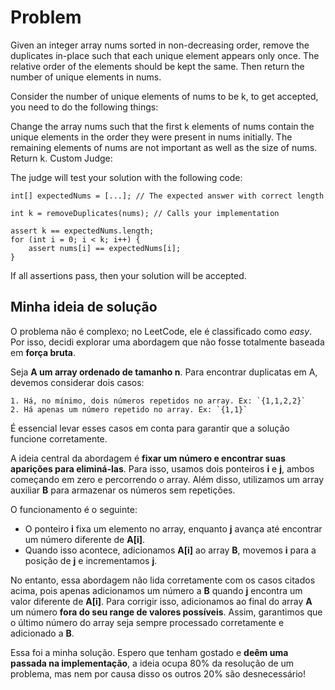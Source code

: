 # Problem

Given an integer array nums sorted in non-decreasing order, remove the duplicates in-place such that each unique element appears only once. The relative order of the elements should be kept the same. Then return the number of unique elements in nums.

Consider the number of unique elements of nums to be k, to get accepted, you need to do the following things:

Change the array nums such that the first k elements of nums contain the unique elements in the order they were present in nums initially. The remaining elements of nums are not important as well as the size of nums.
Return k.
Custom Judge:

The judge will test your solution with the following code:

```int[] nums = [...]; // Input array
int[] expectedNums = [...]; // The expected answer with correct length

int k = removeDuplicates(nums); // Calls your implementation

assert k == expectedNums.length;
for (int i = 0; i < k; i++) {
    assert nums[i] == expectedNums[i];
}
```
If all assertions pass, then your solution will be accepted.

## Minha ideia de solução  

O problema não é complexo; no LeetCode, ele é classificado como *easy*. Por isso, decidi explorar uma abordagem que não fosse totalmente baseada em **força bruta**.  

Seja **A um array ordenado de tamanho n**. Para encontrar duplicatas em A, devemos considerar dois casos:  

    1. Há, no mínimo, dois números repetidos no array. Ex: `{1,1,2,2}`  
    2. Há apenas um número repetido no array. Ex: `{1,1}`  

É essencial levar esses casos em conta para garantir que a solução funcione corretamente.  

A ideia central da abordagem é **fixar um número e encontrar suas aparições para eliminá-las**. Para isso, usamos dois ponteiros **i** e **j**, ambos começando em zero e percorrendo o array. Além disso, utilizamos um array auxiliar **B** para armazenar os números sem repetições.  

O funcionamento é o seguinte:  
- O ponteiro **i** fixa um elemento no array, enquanto **j** avança até encontrar um número diferente de **A[i]**.  
- Quando isso acontece, adicionamos **A[i]** ao array **B**, movemos **i** para a posição de **j** e incrementamos **j**.  

No entanto, essa abordagem não lida corretamente com os casos citados acima, pois apenas adicionamos um número a **B** quando **j** encontra um valor diferente de **A[i]**. Para corrigir isso, adicionamos ao final do array **A** um número **fora do seu range de valores possíveis**. Assim, garantimos que o último número do array seja sempre processado corretamente e adicionado a **B**.  

Essa foi a minha solução. Espero que tenham gostado e **deêm uma passada na implementação**, a ideia ocupa 80% da resolução de um problema, mas nem por causa disso os outros 20% são desnecessário!